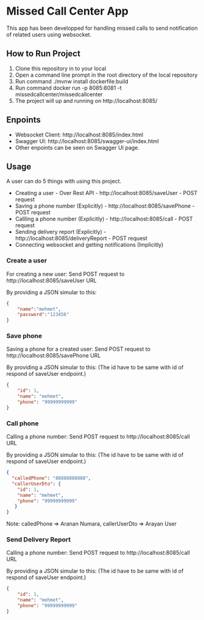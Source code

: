 # Missed Call Center App
This app has been developped for handling missed calls to send notification of related users using websocket.

## How to Run Project
1. Clone this repository in to your local
2. Open a command line prompt in the root directory of the local repository
3. Run command  ./mvnw install dockerfile:build
4. Run command  docker run -p 8085:8081 -t missedcallcenter/missedcallcenter
5. The project will up and running on http://localhost:8085/

## Enpoints
* Websocket Client: http://localhost:8085/index.html
* Swagger UI: http://localhost:8085/swagger-ui/index.html
* Other enpoints can be seen on Swagger UI page.


## Usage
A user can do 5 things with using this project.
* Creating a user - Over Rest API - http://localhost:8085/saveUser - POST request
* Saving a phone number (Explicitly) - http://localhost:8085/savePhone - POST request
* Callling a phone number (Explicitly) - http://localhost:8085/call - POST request
* Sending delivery report (Explicitly) - http://localhost:8085/deliveryReport - POST request
* Connecting websocket and getting notifications (Implicitly)

### Create a user
For creating a new user: Send POST request to http://localhost:8085/saveUser URL

By providing a JSON simular to this:
```JSON
{
    "name":"mehmet",
    "password":"123456"
}
```

### Save phone
Saving a phone for a created user: Send POST request to http://localhost:8085/savePhone URL

By providing a JSON simular to this: (The id have to be same with id of respond of saveUser endpoint.)
```JSON
{
    "id": 1,
    "name": "mehmet",
    "phone": "99999999999"
}
```

### Call phone
Calling a phone number: Send POST request to http://localhost:8085/call URL

By providing a JSON simular to this: (The id have to be same with id of respond of saveUser endpoint.)
```JSON
{
  "calledPhone": "88888888888",
  "callerUserDto": {
    "id": 1,
    "name": "mehmet",
    "phone": "99999999999"
   }
}
```
Note: calledPhone => Aranan Numara, callerUserDto => Arayan User

### Send Delivery Report 
Calling a phone number: Send POST request to http://localhost:8085/call URL

By providing a JSON simular to this: (The id have to be same with id of respond of saveUser endpoint.)
```JSON
{
    "id": 1,
    "name": "mehmet",
    "phone": "99999999999"
}
```

